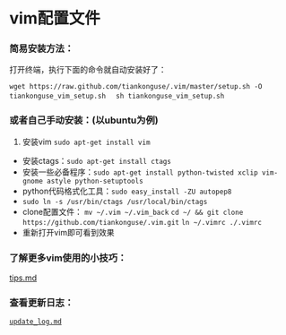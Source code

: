 # vim配置文件


### 简易安装方法：

打开终端，执行下面的命令就自动安装好了：

`wget https://raw.github.com/tiankonguse/.vim/master/setup.sh -O tiankonguse_vim_setup.sh `
` sh tiankonguse_vim_setup.sh`

### 或者自己手动安装：(以ubuntu为例)

1. 安装vim `sudo apt-get install vim`
- 安装ctags：`sudo apt-get install ctags`
- 安装一些必备程序：`sudo apt-get install python-twisted xclip vim-gnome astyle python-setuptools`
- python代码格式化工具：`sudo easy_install -ZU autopep8`
- `sudo ln -s /usr/bin/ctags /usr/local/bin/ctags`
- clone配置文件： 
 `mv ~/.vim ~/.vim_back`
 `cd ~/ && git clone https://github.com/tiankonguse/.vim.git` 
 `ln ~/.vimrc ./.vimrc`
- 重新打开vim即可看到效果

### 了解更多vim使用的小技巧：

[tips.md](tips.md)

### 查看更新日志：

[`update_log.md`](update_log.md)
